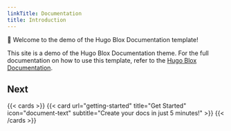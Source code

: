 ```yaml
---
linkTitle: Documentation
title: Introduction
---
```


👋 Welcome to the demo of the Hugo Blox Documentation template!

<!--more-->

This site is a demo of the Hugo Blox Documentation theme. For the full documentation on how to use this template, refer to the [Hugo Blox Documentation](https://docs.hugoblox.com/).

## Next

{{< cards >}}
  {{< card url="getting-started" title="Get Started" icon="document-text" subtitle="Create your docs in just 5 minutes!" >}}
{{< /cards >}}